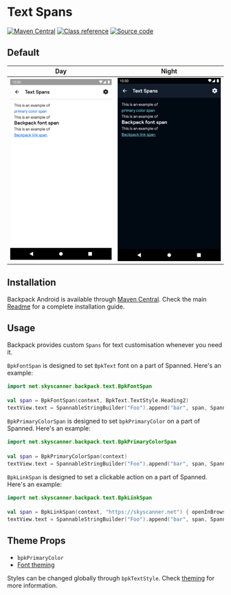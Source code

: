 # Text Spans

[![Maven Central](https://img.shields.io/maven-central/v/net.skyscanner.backpack/backpack-android)](https://search.maven.org/artifact/net.skyscanner.backpack/backpack-android)
[![Class reference](https://img.shields.io/badge/Class%20reference-Android-blue)](https://backpack.github.io/android/Backpack/net.skyscanner.backpack.text)
[![Source code](https://img.shields.io/badge/Source%20code-GitHub-lightgrey)](https://github.com/Skyscanner/backpack-android/tree/main/Backpack/src/main/java/net/skyscanner/backpack/text)

## Default

| Day | Night |
| --- | --- |
| <img src="https://raw.githubusercontent.com/Skyscanner/backpack-android/main/docs/view/TextSpans/screenshots/default.png" alt="TextSpans component" width="375" /> |<img src="https://raw.githubusercontent.com/Skyscanner/backpack-android/main/docs/view/TextSpans/screenshots/default_dm.png" alt="TextSpans component - dark mode" width="375" /> |

## Installation

Backpack Android is available through [Maven Central](https://search.maven.org/artifact/net.skyscanner.backpack/backpack-android). Check the main [Readme](https://github.com/skyscanner/backpack-android#installation) for a complete installation guide.

## Usage

Backpack provides custom `Spans` for text customisation whenever you need it.


`BpkFontSpan` is designed to set `BpkText` font on a part of Spanned.
Here's an example:

```Kotlin
import net.skyscanner.backpack.text.BpkFontSpan

val span = BpkFontSpan(context, BpkText.TextStyle.Heading2)
textView.text = SpannableStringBuilder("Foo").append("bar", span, Spannable.SPAN_EXCLUSIVE_EXCLUSIVE)
```

`BpkPrimaryColorSpan` is designed to set `bpkPrimaryColor` on a part of Spanned.
Here's an example:

```Kotlin
import net.skyscanner.backpack.text.BpkPrimaryColorSpan

val span = BpkPrimaryColorSpan(context)
textView.text = SpannableStringBuilder("Foo").append("bar", span, Spannable.SPAN_INCLUSIVE_INCLUSIVE)
```

`BpkLinkSpan` is designed to set a clickable action on a part of Spanned.
Here's an example:

```Kotlin
import net.skyscanner.backpack.text.BpkLinkSpan

val span = BpkLinkSpan(context, "https://skyscanner.net") { openInBrowser(it) }
textView.text = SpannableStringBuilder("Foo").append("bar", span, Spannable.SPAN_INCLUSIVE_INCLUSIVE)
```

## Theme Props

- `bpkPrimaryColor`
- [Font theming](https://github.com/Skyscanner/backpack-android/blob/main/docs/view/Text/README.md)

Styles can be changed globally through `bpkTextStyle`. Check [theming](https://github.com/Skyscanner/backpack-android/blob/main/docs/view/THEMING.md) for more information.
